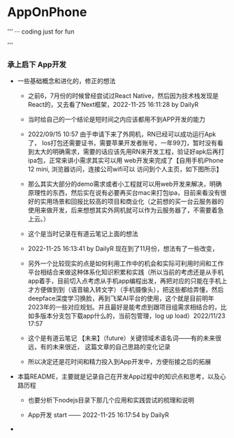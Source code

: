 # AppOnPhone

'''
··· coding just for fun

'''

### 承上启下 App开发

- 一些基础概念和进化的，修正的想法

	- 之前6，7月份的时候曾经尝试过React Native，然后因为技术栈发现是React的，又去看了Next框架，2022-11-25 16:11:28 by DailyR 

	- 当时给自己的一个结论是短时间之内应该都用不到APP开发的能力

	- 2022/09/15 10:57 由于申请下来了外网机，RN已经可以成功运行Apk了，  Ios打包还需要证书，需要苹果开发者账号，一年99刀，暂时没有看到太大的明确需求，需要的话应该先用RN来开发工程，验证好apk后再打ipa包，正常来讲小需求其实可以用 web开发来完成了【自用手机iPhone 12 mini, 浏览器访问，连接公司wifi可以 访问到个人主页，如下图所示】

	- 那么其实大部分的demo需求或者小工程就可以用web开发来解决，明确原理性的东西，然后实在说有必要再买台mac来打包ipa，目前来看没有很好的实用场景和回报比较高的项目和商业化（之前想的买一台云服务器的使用来做开发，后来想想其实外网机就可以作为云服务器了，不需要着急上云。）

	- 这个是当时记录在有道云笔记上面的想法

	- 2022-11-25 16:13:41 by DailyR 现在到了11月份，想法有了一些改变，

	- 另外一个比较现实的点是如何利用工作中的机会和实际可利用时间和工作平台相结合来做这种体系化知识积累和实践（所以当前的考虑还是从手机app着手，目前切入点考虑从手机app编程出发，再把对应的只能在手机上才方便做到到（语音输入转文字）（手机摄像头），把这些都给弄懂，然后deepface深度学习换脸，再到飞桨AI平台的使用，这个就是目前明年2023年的一些对应规划。并且最好是能考虑到跟项目组需求相结合的，比如多版本分支包下载app什么的，当前包管理，log up load）2022/11/23 17:57

	- 这个是有道云笔记 【未来】（future）关键领域术语名词——有的未来很远，有的未来很近， 这篇文章的自己思路的变化记录

	- 所以决定还是花时间和精力投入到App开发中，方便衔接之后的拓展

- 本篇README，主要就是记录自己在开发App过程中的知识点和思考，以及心路历程

	- 也要分析下nodejs目录下那几个应用和实践尝试的梳理和说明

	- App开发 start   —— 2022-11-25 16:17:54 by DailyR

- 
